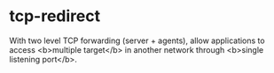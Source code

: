 # tcp-redirect
With two level TCP forwarding (server + agents), allow applications to access &lt;b>multiple target&lt;/b> in another network through &lt;b>single listening port&lt;/b>.
